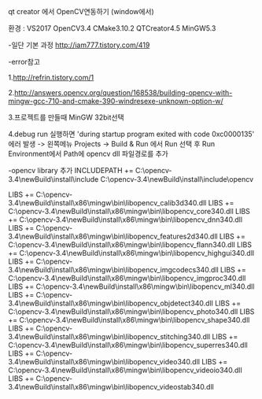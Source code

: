 qt creator 에서  OpenCV연동하기 (window에서)

환경 : VS2017  OpenCV3.4 CMake3.10.2 QTCreator4.5 MinGW5.3

-일단 기본 과정
http://iam777.tistory.com/419

-error참고

1.http://refrin.tistory.com/1

2.http://answers.opencv.org/question/168538/building-opencv-with-mingw-gcc-710-and-cmake-390-windresexe-unknown-option-w/

3.프로젝트를 만들때 MinGW 32bit선택

4.debug run 실행하면 'during startup program exited with code 0xc0000135' 에러 발생
-> 왼쪽메뉴 Projects -> Build & Run 에서 Run 선택 후 Run Environment에서 Path에 opencv dll 파일경로를 추가

-opencv library 추가
INCLUDEPATH += C:\\opencv-3.4\\newBuild\\install\\include
              C:\\opencv-3.4\\newBuild\\install\\include\\opencv

LIBS += C:\\opencv-3.4\\newBuild\\install\\x86\\mingw\\bin\\libopencv_calib3d340.dll
LIBS += C:\\opencv-3.4\\newBuild\\install\\x86\\mingw\\bin\\libopencv_core340.dll
LIBS += C:\\opencv-3.4\\newBuild\\install\\x86\\mingw\\bin\\libopencv_dnn340.dll
LIBS += C:\\opencv-3.4\\newBuild\\install\\x86\\mingw\\bin\\libopencv_features2d340.dll
LIBS += C:\\opencv-3.4\\newBuild\\install\\x86\\mingw\\bin\\libopencv_flann340.dll
LIBS += C:\\opencv-3.4\\newBuild\\install\\x86\\mingw\\bin\\libopencv_highgui340.dll
LIBS += C:\\opencv-3.4\\newBuild\\install\\x86\\mingw\\bin\\libopencv_imgcodecs340.dll
LIBS += C:\\opencv-3.4\\newBuild\\install\\x86\\mingw\\bin\\libopencv_imgproc340.dll
LIBS += C:\\opencv-3.4\\newBuild\\install\\x86\\mingw\\bin\\libopencv_ml340.dll
LIBS += C:\\opencv-3.4\\newBuild\\install\\x86\\mingw\\bin\\libopencv_objdetect340.dll
LIBS += C:\\opencv-3.4\\newBuild\\install\\x86\\mingw\\bin\\libopencv_photo340.dll
LIBS += C:\\opencv-3.4\\newBuild\\install\\x86\\mingw\\bin\\libopencv_shape340.dll
LIBS += C:\\opencv-3.4\\newBuild\\install\\x86\\mingw\\bin\\libopencv_stitching340.dll
LIBS += C:\\opencv-3.4\\newBuild\\install\\x86\\mingw\\bin\\libopencv_superres340.dll
LIBS += C:\\opencv-3.4\\newBuild\\install\\x86\\mingw\\bin\\libopencv_video340.dll
LIBS += C:\\opencv-3.4\\newBuild\\install\\x86\\mingw\\bin\\libopencv_videoio340.dll
LIBS += C:\\opencv-3.4\\newBuild\\install\\x86\\mingw\\bin\\libopencv_videostab340.dll
